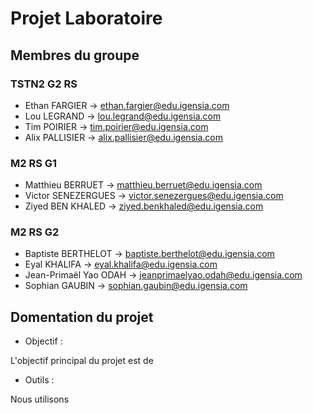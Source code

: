 # Projet Laboratoire

## Membres du groupe

### TSTN2 G2 RS

- Ethan FARGIER -> ethan.fargier@edu.igensia.com
- Lou LEGRAND -> lou.legrand@edu.igensia.com
- Tim POIRIER -> tim.poirier@edu.igensia.com
- Alix PALLISIER -> alix.pallisier@edu.igensia.com

### M2 RS G1

- Matthieu BERRUET -> matthieu.berruet@edu.igensia.com
- Victor SENEZERGUES -> victor.senezergues@edu.igensia.com
- Ziyed BEN KHALED -> ziyed.benkhaled@edu.igensia.com

### M2 RS G2

- Baptiste BERTHELOT -> baptiste.berthelot@edu.igensia.com
- Eyal KHALIFA -> eyal.khalifa@edu.igensia.com
- Jean-Primaël Yao ODAH -> jeanprimaelyao.odah@edu.igensia.com
- Sophian GAUBIN -> sophian.gaubin@edu.igensia.com

## Domentation du projet

- Objectif :

L'objectif principal du projet est de 

- Outils :

Nous utilisons 
